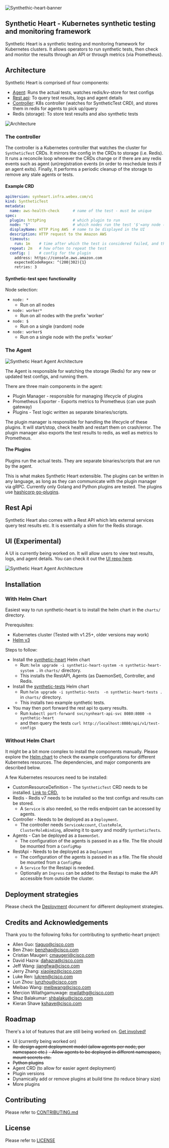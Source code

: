 
![Synthethic-heart-banner](./docs/synheart-banner.png)

## Synthetic Heart - Kubernetes synthetic testing and monitoring framework

Synthetic Heart is a synthetic testing and monitoring framework for Kubernetes clusters.  It allows operators to run synthetic tests, then check and monitor the results through an API or through metrics (via Prometheus).

## Architecture

Synthetic Heart is comprised of four components:

- [Agent](./agent): Runs the actual tests, watches redis/kv-store for test configs
- [Rest api](./restapi): To query test results, logs and agent details
- [Controller](./controller): K8s controller (watches for SyntheticTest CRD), and stores them in redis for agents to pick up/query
- Redis (storage): To store test results and also synthetic tests

![Architecture](./docs/architecture.png)

### The controller

The controller is a Kubernetes controller that watches the cluster for `SyntheticTest` CRDs. It mirrors the config in the CRDs to storage (i.e. Redis). It runs a reconcile loop whenever the CRDs change or if there are any redis events such as agent (un)registration events (in order to reschedule tests if an agent exits). Finally, It performs a periodic cleanup of the storage to remove any stale agents or tests.

#### Example CRD

```yaml
apiVersion: synheart.infra.webex.com/v1
kind: SyntheticTest
metadata:
  name: aws-health-check      # name of the test - must be unique
spec:
  plugin: httpPing            # which plugin to run
  node: "$"                   # which nodes run the test '$'=any node (e.g. 'k8snode*', '*')
  displayName: HTTP Ping AWS  # name to be displayed in the UI
  description: HTTP request to the Amazon AWS 
  timeouts:
    run: 1m    # time after which the test is considered failed, and the plugin is restarted
  repeat: 2m   # how often to repeat the test
  config: |    # config for the plugin
    address: https://console.aws.amazon.com
    expectedCodeRegex: ^(200|302){1}
    retries: 3
```

#### Synthetic-test spec functionality

Node selection:

- `node: *`
  - Run on all nodes
- `node: worker*`
  - Run on all nodes with the prefix 'worker'
- `node: $`
  - Run on a single (random) node
- `node: worker$`
  - Run on a single node with the prefix 'worker'

### The Agent

![Synthetic Heart Agent Architecture](./docs/agent_architecture.png)

The Agent is responsible for watching the storage (Redis) for any new or updated test configs, and running them.

There are three main components in the agent:

- Plugin Manager - responsible for managing lifecycle of plugins
- Prometheus Exporter - Exports metrics to Prometheus (can use push gateway)
- Plugins - Test logic written as separate binaries/scripts.

The plugin manager is responsible for handling the lifecycle of these plugins. It will start/stop, check health and restart them on crash/error. The plugin manager also exports the test results to redis, as well as metrics to Prometheus.

#### The Plugins

Plugins run the actual tests. They are separate binaries/scripts that are run by the agent.

This is what makes Synthetic Heart extensible. The plugins can be written in any language, as long as they can communicate with the plugin manager via gRPC. Currently only Golang and Python plugins are tested.
The plugins use [hashicorp go-plugins](https://github.com/hashicorp/go-plugin).

## Rest Api

Synthetic Heart also comes with a Rest API which lets external services query test results etc. It is essentially a shim for the Redis storage.

## UI (Experimental)

A UI is currently being worked on. It will allow users to view test results, logs, and agent details. You can check it out the [UI repo here](https://github.com/bakshi41c/synthetic-heart-ui).

![Synthetic Heart Agent Architecture](./docs/ui-screenshot.png)

## Installation

### With Helm Chart

Easiest way to run synthetic-heart is to install the helm chart in the `charts/` directory.

Prerequisites:

- Kubernetes cluster (Tested with v1.25+, older versions may work)
- [Helm v3](https://helm.sh/docs/intro/install/#helm)

Steps to follow:

- Install the [synthetic-heart](./chart/synthetic-heart) Helm chart
  - Run: `helm upgrade -i synthetic-heart-system -n synthetic-heart-system .` in `charts/` directory.
  - This installs the RestAPI, Agents (as DaemonSet), Controller, and Redis.
- Install the [synthetic-tests](./chart/synthetic-tests) Helm chart
  - Run `helm upgrade -i synthetic-tests  -n synthetic-heart-tests .` in `charts/` directory.
  - This installs two example synthetic tests.
- You may then port forward the rest api to query results.
  - Run `kubectl port-forward svc/synheart-api-svc 8080:8080 -n synthetic-heart`
  - and then query the tests `curl http://localhost:8080/api/v1/test-configs`

### Without Helm Chart

It might be a bit more complex to install the components manually. Please explore the [Helm chart](./chart/synthetic-heart) to check the example configurations for different Kubernetes resources. The dependencies, and major components are described below.

A few Kubernetes resources need to be installed:

- CustomResourceDefinition - The `SyntheticTest` CRD needs to be installed. [Link to CRD.](./controller/config/crd/bases/synheart.infra.webex.com_synthetictests.yaml)
- Redis - Redis v7 needs to be installed so the test configs and results can be stored.
  - A `Service` is also needed, so the redis endpoint can be accessed by agents.
- Controller - Needs to be deployed as a `Deployment`.
  - The controller needs `ServiceAccount`, `ClusteRole`, `ClusterRoleBinding`, allowing it to query and modify `SyntheticTests`.
- Agents - Can be deployed as a `DaemonSet`.
  - The configuration of the agents is passed in as a file. The file should be mounted from a `ConfigMap`
- RestApi - Needs to be deployed as a `Deployment`
  - The configuration of the agents is passed in as a file. The file should be mounted from a `ConfigMap`
  - A `Service` for the Restapi is needed.
  - Optionally an `Ingress` can be added to the Restapi to make the API accessible from outside the cluster.

## Deployment strategies

Please check the [Deployment](./docs/Deployment.md) document for different deployment strategies.

## Credits and Acknowledgements

Thank you to the following folks for contributing to synthetic-heart project:

- Allen Guo: <tiaguo@cisco.com>
- Ben Zhao: <benzhao@cisco.com>
- Cristian Maugeri: <cmaugeri@cisco.com>
- David Hazra: <dahazra@cisco.com>
- Jeff Wang: <jiangfwa@cisco.com>
- Jerry Zhang: <xiaojiez@cisco.com>
- Luke Ren: <lukren@cisco.com>
- Lun Zhou: <lunzhou@cisco.com>
- Meibao Wang: <meibwang@cisco.com>
- Mercion Wilathgamuwage: <mwilathg@cisco.com>
- Shaz Balakumar: <shbalaku@cisco.com>
- Kieran Shave <kshave@cisco.com>

## Roadmap

There's a lot of features that are still being worked on. [Get involved!](./CONTRIBUTING.md)

- UI (currently being worked on)
- ~~Re-design agent deployment model (allow agents per node, per namespace etc.)~~
  ~~- Allow agents to be deployed in different namespace, mount secrets etc.~~
- ~~Python plugins~~
- Agent CRD (to allow for easier agent deployment)
- Plugin versions
- Dynamically add or remove plugins at build time (to reduce binary size)
- More plugins

## Contributing

Please refer to [CONTRIBUTING.md](./CONTRIBUTING.md)

## License

Please refer to [LICENSE](./LICENSE)
